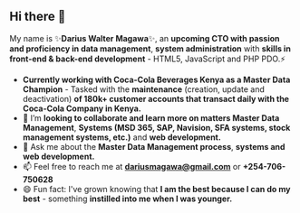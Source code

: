 ## Hi there 👋

My name is ✨**Darius Walter Magawa**✨, an **upcoming CTO with passion and proficiency in data management**, **system administration** with **skills in front-end & back-end development** - HTML5, JavaScript and PHP PDO.⚡

- **Currently working with Coca-Cola Beverages Kenya as a Master Data Champion** - Tasked with the **maintenance** (creation, update and deactivation) **of 180k+ customer accounts that transact daily with the Coca-Cola Company in Kenya.**
- 👯 I’m **looking to collaborate and learn more on matters Master Data Management**, **Systems (MSD 365, SAP, Navision, SFA systems, stock management systems, etc.)** and **web development.**
- 💬 Ask me about the **Master Data Management process**, **systems and web development.**
- 📫 Feel free to reach me at **dariusmagawa@gmail.com** or **+254-706-750628**
- 😄 Fun fact: I've grown knowing that **I am the best because I can do my best** - something **instilled into me when I was younger.**
